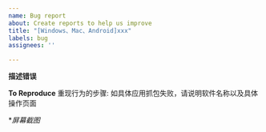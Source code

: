 ```yaml
---
name: Bug report
about: Create reports to help us improve
title: "[Windows、Mac、Android]xxx"
labels: bug
assignees: ''

---
```


**描述错误**

**To Reproduce**
重现行为的步骤: 如具体应用抓包失败，请说明软件名称以及具体操作页面

**屏幕截图*
